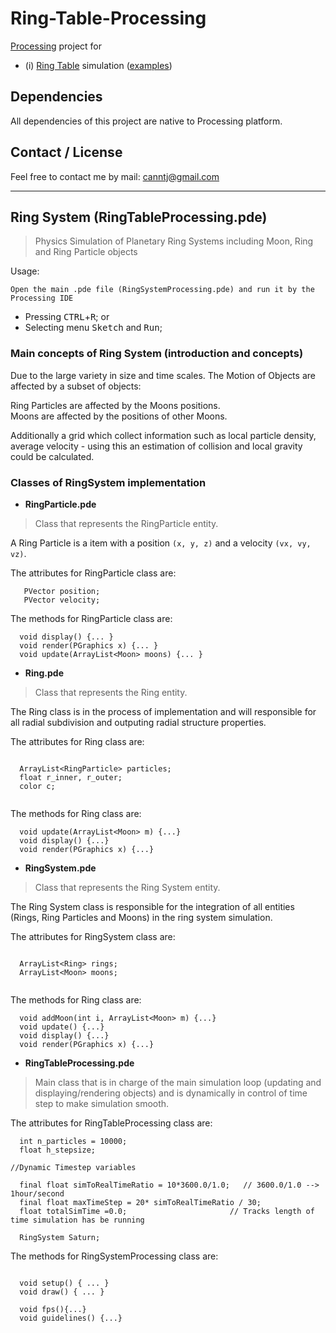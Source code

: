 # Ring-Table-Processing

[Processing](https://processing.org/) project for 

* (i) [Ring Table](#rs-processing) simulation ([examples](#all-examples))

## Dependencies

All dependencies of this project are native to Processing platform.

## Contact / License

Feel free to contact me by mail: canntj@gmail.com

---

<a name="rs-processing"></a>
## Ring System (RingTableProcessing.pde)
> Physics Simulation of Planetary Ring Systems including Moon, Ring and Ring Particle objects

Usage:

`Open the main .pde file (RingSystemProcessing.pde) and run it by the Processing IDE`
* Pressing <kbd>CTRL</kbd>+<kbd>R</kbd>; or
* Selecting menu <kbd>Sketch</kbd> and <kbd>Run</kbd>;

### Main concepts of Ring System (introduction and concepts)

Due to the large variety in size and time scales. 
The Motion of Objects are affected by a subset of objects:

Ring Particles are affected by the Moons positions.  
Moons are affected by the positions of other Moons.

Additionally a grid which collect information such as local particle density, average velocity - using this an estimation of collision and local gravity could be calculated.

### Classes of RingSystem implementation

* **RingParticle.pde**

> Class that represents the RingParticle entity.

A Ring Particle is a item with a position `(x, y, z)` and a velocity `(vx, vy, vz)`.

The attributes for RingParticle class are:
  
```processing
   PVector position;
   PVector velocity;
```

The methods for RingParticle class are:

```processing
  void display() {... }
  void render(PGraphics x) {... }
  void update(ArrayList<Moon> moons) {... }
```

* **Ring.pde**

> Class that represents the Ring entity.

The Ring class is in the process of implementation and will responsible for all radial subdivision and outputing radial structure properties.

The attributes for Ring class are:
  
```processing

  ArrayList<RingParticle> particles;
  float r_inner, r_outer;
  color c;
  
```

The methods for Ring class are:

```processing
  void update(ArrayList<Moon> m) {...}
  void display() {...}
  void render(PGraphics x) {...}
```

* **RingSystem.pde**

> Class that represents the Ring System entity.

The Ring System class is responsible for the integration of all entities (Rings, Ring Particles and Moons) in the ring system simulation.

The attributes for RingSystem class are:
  
```processing

  ArrayList<Ring> rings;
  ArrayList<Moon> moons;
  
```

The methods for Ring class are:

```processing
  void addMoon(int i, ArrayList<Moon> m) {...}
  void update() {...}
  void display() {...}
  void render(PGraphics x) {...}
```

* **RingTableProcessing.pde**

> Main class that is in charge of the main simulation loop (updating and displaying/rendering objects) and is dynamically in control of time step to make simulation smooth.

The attributes for RingTableProcessing class are:
 
```processing
  int n_particles = 10000;   
  float h_stepsize;

//Dynamic Timestep variables

  final float simToRealTimeRatio = 10*3600.0/1.0;   // 3600.0/1.0 --> 1hour/second
  final float maxTimeStep = 20* simToRealTimeRatio / 30;
  float totalSimTime =0.0;                       // Tracks length of time simulation has be running

  RingSystem Saturn;
```

The methods for RingSystemProcessing class are:

```processing

  void setup() { ... }
  void draw() { ... }
   
  void fps(){...}
  void guidelines() {...}
  
```
